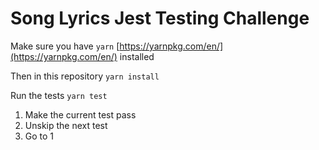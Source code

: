 # Song Lyrics Jest Testing Challenge


Make sure you have `yarn` [https://yarnpkg.com/en/](https://yarnpkg.com/en/) installed

Then in this repository `yarn install`

Run the tests `yarn test`

1. Make the current test pass
2. Unskip the next test
3. Go to 1
